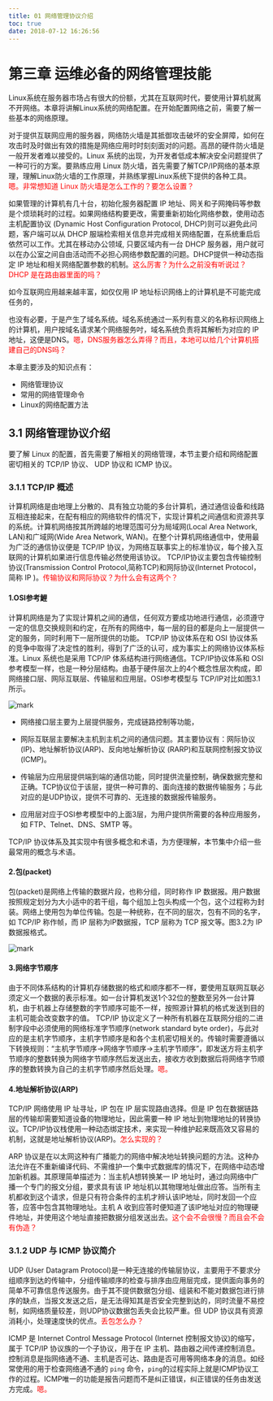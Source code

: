 ```yaml
---
title: 01 网络管理协议介绍
toc: true
date: 2018-07-12 16:26:56
---
```

# 第三章 运维必备的网络管理技能


Linux系统在服务器市场占有很大的份额，尤其在互联网时代，要使用计算机就离不开网络。本章将讲解Linux系统的网络配置。在开始配置网络之前，需要了解一些基本的网络原理。

对于提供互联网应用的服务器，网络防火墙是其抵御攻击破坏的安全屏障，如何在攻击时及时做出有效的措施是网络应用时时刻刻面对的问题。高昂的硬件防火墙是一般开发者难以接受的。Linux 系统的出现，为开发者低成本解决安全问题提供了一种可行的方案。要熟练应用 Linux 防火墙，首先需要了解TCP/IP网络的基本原理，理解Linux防火墙的工作原理，并熟练掌握Linux系统下提供的各种工具。<span style="color:red;">嗯。非常想知道 Linux 防火墙是怎么工作的？要怎么设置？</span>

如果管理的计算机有几十台，初始化服务器配置 IP 地址、网关和子网掩码等参数是个烦琐耗时的过程。如果网络结构要更改，需要重新初始化网络参数，使用动态主机配置协议 (Dynamic Host Configuration Protocol, DHCP)则可以避免此问题，客户端可以从 DHCP 服端检索相关信息并完成相关网络配置，在系统重启后依然可以工作。尤其在移动办公领域, 只要区域内有一台 DHCP 服务器，用户就可以在办公室之间自由活动而不必担心网络参数配置的问题。DHCP提供一种动态指定 IP 地址和相关网络配置参数的机制。<span style="color:red;">这么厉害？为什么之前没有听说过？DHCP 是在路由器里面的吗？</span>

如今互联网应用越来越丰富，如仅仅用 IP 地址标识网络上的计算机是不可能完成任务的，

也没有必要，于是产生了域名系统。域名系统通过一系列有意义的名称标识网络上的计算机，用户按域名请求某个网络服务吋，域名系统负责将其解析为对应的 IP 地址，这便是DNS。<span style="color:red;">嗯，DNS服务器怎么弄得？而且，本地可以给几个计算机搭建自己的DNS吗？</span>

本章主要涉及的知识点有：

- 网络管理协议
- 常用的网络管理命令
- Linux的网络配置方法

## 3.1 网络管理协议介绍

要了解 Linux 的配置，首先需要了解相关的网络管理，本节主要介绍和网络配置密切相关的 TCP/IP 协议、 UDP 协议和 ICMP 协议。

### 3.1.1 TCP/IP 概述

计算机网络是由地理上分散的、具有独立功能的多台计算机，通过通信设备和线路互相连接起来，在配有相应的网络软件的情况下，实现计算机之间通信和资源共享的系统。计算机网络按其所跨越的地理范围可分为局域网(Local Area Network, LAN)和广域网(Wide Area Network, WAN)。在整个计算机网络通信中，使用最为广泛的通信协议便是 TCP/IP 协议，为网络互联事实上的标准协议，每个接入互联网的计算机如果进行信息传输必然使用该协议。 TCP/IP协议主要包含传输控制协议(Transmission Control Protocol,简称TCP)和网际协议(Internet Protocol，简称 IP )。<span style="color:red;">传输协议和网际协议？为什么会有这两个？</span>

#### 1.OSI参考鯉

计算机网络是为了实现计算机之间的通信，任何双方要成功地进行通信，必须遵守一定的信息交换规则和约定，在所有的网络中，每一层的目的都是向上一层提供一定的服务，同时利用下一层所提供的功能。 TCP/IP 协议体系在和 OSI 协议体系的竞争中取得了决定性的胜利，得到了广泛的认可，成为事实上的网络协议体系标准。Linux 系统也是采用 TCP/IP 体系结构进行网络通信。TCP/IP协议体系和 OSI 参考模型一样，也是一种分层结构。由基于硬件层次上的4个概念性层次构成，即网络接口层、网际互联层、传输层和应用层。OSI参考模型与 TCP/IP对比如图3.1所示。

![mark](http://images.iterate.site/blog/image/180712/cb4fkgadhj.png?imageslim)


- 网络接口层主要为上层提供服务，完成链路控制等功能，

- 网际互联层主要解决主机到主机之间的通信问题。其主要协议有：网际协议(IP)、地址解析协议(ARP)、反向地址解析协议 (RARP)和互联网控制报文协议(ICMP)。

- 传输层为应用层提供端到端的通信功能，同时提供流量控制，确保数据完整和正确。TCP协议位于该层，提供一种可靠的、面向连接的数据传输服务；与此对应的是UDP协议，提供不可靠的、无连接的数据报传输服务。

- 应用层对应于OSI参考模型中的上面3层，为用户提供所需要的各种应用服务，如 FTP、Telnet、DNS、SMTP 等。

TCP/IP 协议体系及其实现中有很多概念和术语，为方便理解，本节集中介绍一些最常用的概念与术语。

#### 2.包(packet)

包(packet)是网络上传输的数据片段，也称分组，同时称作 IP 数据报。用户数据按照规定划分为大小适中的若干组，每个组加上包头构成一个包，这个过程称为封装。网络上使用包为单位传输。包是一种统称，在不同的层次，包有不同的名字，如 TCP/IP 称作帧，而 IP 层称为IP数据报，TCP 层称为 TCP 报文等。图3.2为 IP 数据报格式。

![mark](http://images.iterate.site/blog/image/180712/aadEkDgk4b.png?imageslim)

#### 3.网络字节顺序

由于不同体系结构的计算机存储数据的格式和顺序都不一样，要使用互联网互联必须定义一个数据的表示标准。如一台计算机发送1个32位的整数至另外一台计算机，由于机器上存储整数的字节顺序可能不一样，按照源计算机的格式发送到目的主机可能会改变数字的值。 TCP/IP 协议定义了一种所有机器在互联网分组的二进制字段中必须使用的网络标准字节顺序(network standard byte order)，与此对应的是主机字节顺序，主机字节顺序是和各个主机密切相关的。传输时需要遵循以下转换规则：“主机字节顺序->网络字节顺序->主机字节顺序”，即发送方将主机字节顺序的整数转换为网络字节顺序然后发送出去，接收方收到数据后将网络字节顺序的整数转换为自己的主机字节顺序然后处理。<span style="color:red;">嗯。</span>

#### 4.地址解析协议(ARP)

TCP/IP 网络使用 IP 址寻址，IP 包在 IP 层实现路由选择。但是 IP 包在数据链路层的传输却需要知道设备的物理地址，因此需要一种 IP 地址到物理地址的转换协议。TCP/IP协议栈使用一种动态绑定技术，来实现一种维护起来既高效又容易的机制，这就是地址解析协议(ARP)。<span style="color:red;">怎么实现的？</span>

ARP 协议是在以太网这种有广播能力的网络中解决地址转换问题的方法。这种办法允许在不重新编译代码、不需维护一个集中式数据库的情况下，在网络中动态增加新机器。其原理简单描述为：当主机A想转换某一 IP 地址时，通过向网络中广播一个专门的报文分组，要求具有该 IP 地址机以其物理地址做出应答。当所有主机都收到这个请求，但是只有符合条件的主机才辨认该IP地址，同时发回一个应答，应答中包含其物理地址。主机 A 收到应答时便知道了该IP地址对应的物理硬件地址，并使用这个地址直接把数据分组发送出去。<span style="color:red;">这个会不会很慢？而且会不会有伪造？</span>

### 3.1.2 UDP 与 ICMP 协议简介

UDP (User Datagram Protocol)是一种无连接的传输层协议，主要用于不要求分组顺序到达的传输中，分组传输顺序的检查与排序由应用层完成，提供面向事务的简单不可靠信息传送服务。由于其不提供数据包分组、组装和不能对数据包进行排序的缺点，当报文发送之后，是无法得知其是否安全完整到达的，同时流量不易控制，如网络质量较差，则UDP协议数据包丢失会比较严重。但 UDP 协议具有资源消耗小，处理速度快的优点。<span style="color:red;">丢包怎么办？</span>

ICMP 是 Internet Control Message Protocol (Internet 控制报文协议)的缩写，属于 TCP/IP 协议族的一个子协议，用于在 IP 主机、路由器之间传递控制消息。控制消息是指网络通不通、主机是否可达、路由是否可用等网络本身的消息。如经常使用的用于检查网络通不通的 `ping` 命令，`ping`的过程实际上就是ICMP协议工作的过程。ICMP唯一的功能是报告问题而不是纠正错误，纠正错误的任务由发送方完成。<span style="color:red;">嗯。</span>

